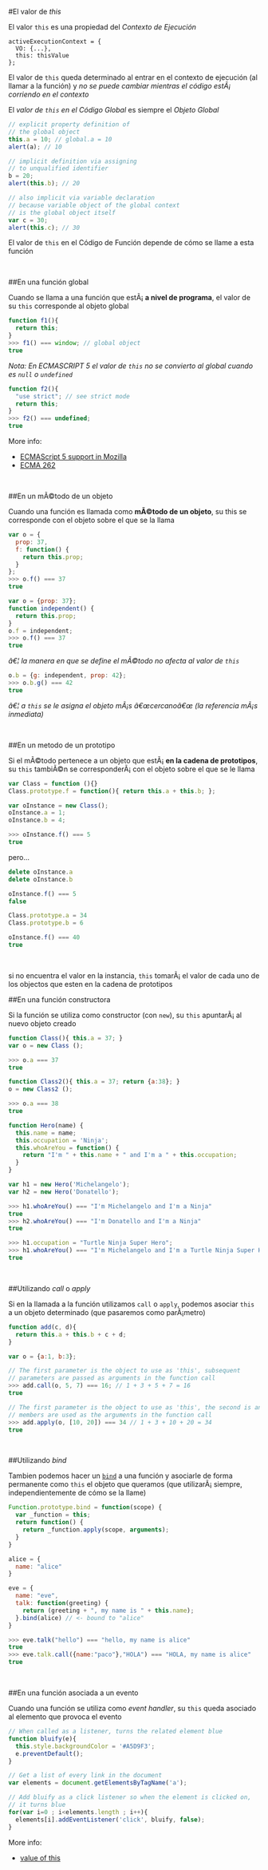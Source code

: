 #El valor de _this_

El valor `this` es una propiedad del _Contexto de Ejecución_

```
activeExecutionContext = {
  VO: {...},
  this: thisValue
};
```

El valor de `this` queda determinado al entrar en el contexto de ejecución (al llamar a la
función) y _no se puede cambiar mientras el código estÃ¡ corriendo en el contexto_

El _valor de `this` en el Código Global_ es siempre el _Objeto Global_

```javascript
// explicit property definition of
// the global object
this.a = 10; // global.a = 10
alert(a); // 10

// implicit definition via assigning
// to unqualified identifier
b = 20;
alert(this.b); // 20

// also implicit via variable declaration
// because variable object of the global context
// is the global object itself
var c = 30;
alert(this.c); // 30
```

El valor de `this` en el Código de Función depende de cómo se llame a esta función

<br/>

##En una función global

Cuando se llama a una función que estÃ¡ **a nivel de programa**, el valor de su `this` corresponde al objeto global

```javascript
function f1(){
  return this;
}
>>> f1() === window; // global object
true
```

_Nota: En ECMASCRIPT 5 el valor de `this` no se convierto al global cuando es `null` o `undefined`_

```javascript
function f2(){
  "use strict"; // see strict mode
  return this;
}
>>> f2() === undefined;
true
```

More info:

- [ECMAScript 5 support in Mozilla](https://developer.mozilla.org/en/JavaScript/ECMAScript_5_support_in_Mozilla)
- [ECMA 262](http://www.ecma-Â­â€international.org/publications/files/ECMA-Â­â€ST/Ecma-Â­â€262.pdf)

<br/>

##En un mÃ©todo de un objeto

Cuando una función es llamada como **mÃ©todo de un objeto**, su this se corresponde con el objeto sobre el que se la llama

```javascript
var o = {
  prop: 37,
  f: function() {
    return this.prop;
  }
};
>>> o.f() === 37
true
```

```javascript
var o = {prop: 37};
function independent() {
  return this.prop;
}
o.f = independent;
>>> o.f() === 37
true
```

_â€¦ la manera en que se define el mÃ©todo no afecta al valor de `this`_

```javascript
o.b = {g: independent, prop: 42};
>>> o.b.g() === 42
true
```

_â€¦ a `this` se le asigna el objeto mÃ¡s â€œcercanoâ€œ (la referencia mÃ¡s inmediata)_

<br/>

##En un metodo de un prototipo

Si el mÃ©todo pertenece a un objeto que estÃ¡ **en la cadena de prototipos**, su `this` tambiÃ©n se corresponderÃ¡ con el objeto sobre el que se le llama

```javascript
var Class = function (){}
Class.prototype.f = function(){ return this.a + this.b; };

var oInstance = new Class();
oInstance.a = 1;
oInstance.b = 4;

>>> oInstance.f() === 5
true
```

pero...

```javascript
delete oInstance.a
delete oInstance.b

oInstance.f() === 5
false

Class.prototype.a = 34
Class.prototype.b = 6

oInstance.f() === 40
true
```
<br/>

si no encuentra el valor en la instancia, `this` tomarÃ¡ el valor de cada uno de los objectos que esten en la cadena de prototipos

##En una función constructora

Si la función se utiliza como constructor (con `new`), su `this` apuntarÃ¡ al nuevo objeto creado

```javascript
function Class(){ this.a = 37; }
var o = new Class ();

>>> o.a === 37
true

function Class2(){ this.a = 37; return {a:38}; }
o = new Class2 ();

>>> o.a === 38
true
```

```javascript
function Hero(name) {
  this.name = name;
  this.occupation = 'Ninja';
  this.whoAreYou = function() {
    return "I'm " + this.name + " and I'm a " + this.occupation;
  }
}

var h1 = new Hero('Michelangelo');
var h2 = new Hero('Donatello');

>>> h1.whoAreYou() === "I'm Michelangelo and I'm a Ninja"
true
>>> h2.whoAreYou() === "I'm Donatello and I'm a Ninja"
true

>>> h1.occupation = "Turtle Ninja Super Hero";
>>> h1.whoAreYou() === "I'm Michelangelo and I'm a Turtle Ninja Super Hero"
true
```

<br/>

##Utilizando _call_ o _apply_

Si en la llamada a la función utilizamos `call` o `apply`, podemos asociar `this` a un objeto determinado (que pasaremos como parÃ¡metro)

```javascript
function add(c, d){
  return this.a + this.b + c + d;
}

var o = {a:1, b:3};

// The first parameter is the object to use as 'this', subsequent
// parameters are passed as arguments in the function call
>>> add.call(o, 5, 7) === 16; // 1 + 3 + 5 + 7 = 16
true

// The first parameter is the object to use as 'this', the second is an array whose
// members are used as the arguments in the function call
>>> add.apply(o, [10, 20]) === 34 // 1 + 3 + 10 + 20 = 34
true
```

<br/>

##Utilizando _bind_

Tambien podemos hacer un [`bind`](http://www.robertsosinski.com/2009/04/28/binding-Â­â€scope-Â­â€in-Â­â€javascript/) a una función y asociarle de forma permanente como `this` el objeto que queramos (que utilizarÃ¡ siempre, independientemente de cómo se la llame)

```javascript
Function.prototype.bind = function(scope) {
  var _function = this;
  return function() {
    return _function.apply(scope, arguments);
  }
}

alice = {
  name: "alice"
}

eve = {
  name: "eve",
  talk: function(greeting) {
    return (greeting + ", my name is " + this.name);
  }.bind(alice) // <- bound to "alice"
}

>>> eve.talk("hello") === "hello, my name is alice"
true
>>> eve.talk.call({name:"paco"},"HOLA") === "HOLA, my name is alice"
true
```

<br/>

##En una función asociada a un evento

Cuando una función se utiliza como _event handler_, su `this` queda asociado al elemento que provoca el evento

```javascript
// When called as a listener, turns the related element blue
function bluify(e){
  this.style.backgroundColor = '#A5D9F3';
  e.preventDefault();
}

// Get a list of every link in the document
var elements = document.getElementsByTagName('a');

// Add bluify as a click listener so when the element is clicked on,
// it turns blue
for(var i=0 ; i<elements.length ; i++){
  elements[i].addEventListener('click', bluify, false);
}
```

More info:

- [value of this](http://www.quirksmode.org/js/this.html)